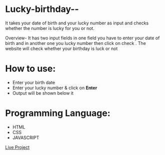 # Lucky-birthday--
It takes your date of birth and your lucky number as input and checks whether the number is lucky for you or not.

Overview-
It has two input fields in one field you have to enter your date of birth and in another one you lucky number then click on check . The website will check whether your birthday is luck or not

# How to use:
 - Enter your birth date
 - Enter your lucky number & click on **Enter**
 - Output will be shown below it


# Programming Language:
 - HTML
 - CSS 
 - JAVASCRIPT

[Live Project](https://luckybirthdaymark111.netlify.app/)

